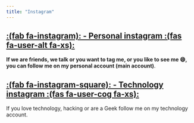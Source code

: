 ```yaml
---
title: "Instagram"
---
```


## [:(fab fa-instagram): - Personal instagram  :(fas fa-user-alt fa-xs):](https://www.instagram.com/gaelvizsla)

**If we are friends, we talk or you want to tag me, or you like to see me :smile:, you can follow me on my personal account (main account)**.

## [:(fab fa-instagram-square): - Technology instagram :(fas fa-user-cog fa-xs):](https://www.instagram.com/kyb3rvizsla)
If you love technology, hacking or are a Geek follow me on my technology account.
